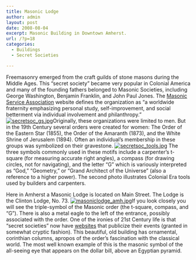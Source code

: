 ```yaml
---
title: Masonic Lodge
author: admin
layout: post
date: 2008-08-04
excerpt: Masonic Building in Downtown Amherst.
url: /?p=18
categories:
  - Buildings
  - Secret Societies

---
```

Freemasonry emerged from the craft guilds of stone masons during the Middle Ages. This &#8220;secret society&#8221; became very popular in Colonial America and many of the founding fathers belonged to Masonic Societies, including George Washington, Benjamin Franklin, and John Paul Jones. The <a onclick="javascript:urchinTracker ('/outbound/article/www.msana.com');" href="http://www.msana.com/historyfm.asp" target="_blank">Masonic Service Association</a> website defines the organization as &#8220;a worldwide fraternity emphasizing personal study, self-improvement, and social betterment via individual involvement and philanthropy.&#8221;  <a title="secretsoc_gs.jpg" rel="attachment wp-att-221" href="http://www.locohistory.org/blog/amherst/?attachment_id=221"><img src="http://www.locohistory.org/blog/albemarle/wp-content/uploads/2008/08/secretsoc_gs.jpg" alt="secretsoc_gs.jpg" /></a>Originally, these organizations were limited to men. But in the 19th Century several orders were created for women: The Order of the Eastern Star (1855), the Order of the Amaranth (1873), and the White Shrine of Jerusalem (1894). Often an individual&#8217;s membership in these groups was symbolized on their gravestone. <a title="secretsoc_tools.jpg" rel="attachment wp-att-222" href="http://www.locohistory.org/blog/amherst/?attachment_id=222"><img src="http://www.locohistory.org/blog/albemarle/wp-content/uploads/2008/08/secretsoc_tools.jpg" alt="secretsoc_tools.jpg" /></a> The three symbols commonly used in these motifs include a carpenter&#8217;s t-square (for measuring accurate right angles), a compass (for drawing circles, not for navigating), and the letter &#8220;G&#8221; which is variously interpreted as &#8220;God,&#8221; &#8220;Geometry,&#8221; or &#8220;Grand Architect of the Universe&#8221; (also a reference to a higher power). The second photo illustrates Colonial Era tools used by builders and carpenters.

Here in Amherst a Masonic Lodge is located on Main Street. The Lodge is the Clinton Lodge, No. 73. <a title="masoniclodge_amh.jpg" rel="attachment wp-att-19" href="http://www.locohistory.org/blog/amherst/?attachment_id=19"><img src="http://www.locohistory.org/blog/amherst/wp-content/uploads/2008/08/masoniclodge_amh.jpg" alt="masoniclodge_amh.jpg" /></a>If you look closely you will see the triple-symbol of the Masonic order (the t-square, compass, and &#8220;G&#8221;). There is also a metal eagle to the left of the entrance, possibly associated with the order. One of the ironies of 21st Century life is that &#8220;secret societies&#8221; now have <a href="http://vamason.org/no73/" target="_blank">websites</a> that publicize their events (granted in somewhat cryptic fashion). This beautiful, old building has ornamental, corinthian columns, apropos of the order&#8217;s fascination with the classical world. The most well known example of this is the masonic symbol of the all-seeing eye that appears on the dollar bill, above an Egyptian pyramid.